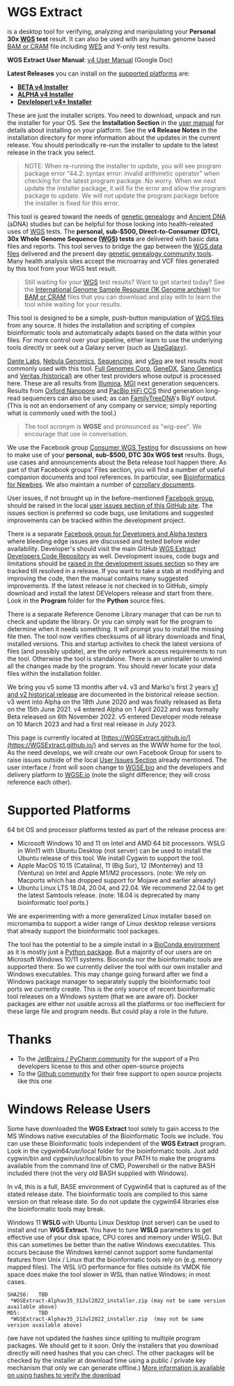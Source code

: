 # WGS Extract
is a desktop tool for verifying, analyzing and manipulating your **Personal 30x [WGS](https://h600.org/wiki/WGS) test** result. It can also be used with any human genome based [BAM or CRAM](https://h600.org/wiki/Sequencing+File+Formats) file including [WES](https://h600.org/wiki/WES) and Y-only test results.

**WGS Extract** **User Manual**: [v4 User Manual](https://get.wgse.io/WGSExtract_v4_User_Manual) (Google Doc)

__Latest Releases__ you can install on the [supported platforms](#supported-platforms) are:
* **[BETA v4 Installer](https://get.wgse.io/WGSExtract-Beta_latest_installer.zip)**
* **[ALPHA v4 Installer](https://get.wgse.io/WGSExtract-Alpha_latest_installer.zip)**
* **[Dev(eloper) v4+ Installer](https://get.wgse.io/WGSExtract-Dev_latest_installer.zip)**

These are just the installer scripts.  You need to download, unpack and run the installer for your OS. See the **Installation Section** in the [user manual](https://get.wgse.io/WGSExtract_v4_User_Manual) for details about installing on your platform.  See the **v4 Release Notes** in the installation directory for more information about the updates in the current release. You should periodically re-run the installer to update to the latest release in the track you select.

>NOTE: When re-running the installer to update, you will see program package error "44.2: syntax error: invalid arithmetic operator" when checking for the latest program package.  No worry. When we next update the installer package, it will fix the error and allow the program package to update. We will not update the program package before the installer is fixed for this error.

This tool is geared toward the needs of [genetic genealogy](https://h600.org/wiki/Genetic+Genealogy) and [Ancient DNA](https://h600.org/wiki/Deep+Ancestry) (aDNA) studies but can be helpful for those looking into health-releated uses of [WGS](https://h600.org/wiki/WGS) tests. The **personal, sub-$500, Direct-to-Consumer (DTC), 30x Whole Genome Sequence ([WGS](https://h600.org/wiki/WGS)) tests** are delivered with basic data files and reports. This tool serves to bridge the gap between the [WGS data files](https://h600.org/wiki/Sequencing+File+Formats) delivered and the present day [genetic genealogy community tools](https://h600.org/wiki/Third+Party+Analysis+Tools). Many health analysis sites accept the microarray and VCF files generated by this tool from your WGS test result.

>Still waiting for your [WGS](https://h600.org/wiki/WGS) test results?  Want to get started today?  See the [International Genome Sample Resource (1K Genome archive)](https://www.internationalgenome.org/data) for [BAM or CRAM](https://h600.org/wiki/Sequencing+File+Formats) files that you can download and play with to learn the tool while waiting for your results.

This tool is designed to be a simple, push-button manipulation of [WGS files](https://h600.org/wiki/Sequencing+File+Formats) from any source. It hides the installation and scripting of complex bioinformatic tools and automatically adapts based on the data within your files.  For more control over your pipeline, either learn to use the underlying tools directly or seek out a Galaxy server (such as [UseGalaxy](https://usegalaxy.org/)).

[Dante Labs](https://genome.dantelabs.com), [Nebula Genomics](https://nebula.org/), [Sequencing](https://sequencing.com/), and [ySeq](https://yseq.net/) are test results most commonly used with this tool. [Full Genomes Corp](https://fullgenomes.com/]), [GeneDX](https://www.genedx.com/), [Sano Genetics](https://sanogenetics.com) and [Veritas (historical)](https://veritasgenetics.com) are other test providers whose output is processed here. These are all results from [Illumina](https://illumina.com), [MGI](https://en.mgi-tech.com/) next generation sequencers.  Results from [Oxford Nanopore](https://nanoporetech.com/) and [PacBio HiFi CCS](https://www.pacb.com/smrt-science/smrt-sequencing/hifi-reads-for-highly-accurate-long-read-sequencing/) third generation long-read sequencers can also be used; as can [FamilyTreeDNA](https://familytreedna.com/)'s BigY output. (This is not an endorsement of any company or service; simply reporting what is commonly used with the tool.)

>The tool acronym is **WGSE** and pronounced as "wig-see". We encourage that use in conversation.

We use the Facebook group [Consumer WGS Testing](https://www.facebook.com/groups/ConsumerWGS/) for discussions on how to make use of your **personal, sub-$500, DTC 30x WGS test** results. Bugs, use cases and announcements about the Beta release tool happen there.  As part of that Facebook groups' Files section, you will find a number of useful companion documents and tool references.  In particular, see [Bioinformatics for Newbies](http://bit.ly/38jnxnK). We also maintain a number of [corrollary documents](https://h600.org/wiki/Bioinformatics+Documents).

User issues, if not brought up in the before-mentioned [Facebook group](https://www.facebook.com/groups/ConsumerWGS/), should be raised in the local [user issues section of this GitHub site](https://github.com/WGSExtract/WGSExtract.github.io/issues). The issues section is preferred so code bugs, use limitations and suggested improvements can be tracked within the development project.

There is a separate [Facebook group for Developers and Alpha testers](https://www.facebook.com/groups/wgsedev) where bleeding edge issues are discussed and tested before wider availability.  Developer's should visit the main GitHub [WGS Extract Developers Code Repository](https://github.com/WGSExtract/WGSExtract-Dev/) as well.  Development issues, code bugs and limitations should be [raised in the development issues section](https://github.com/WGSExtract/WGSExtract-Dev/issues) so they are tracked till resolved in a release. If you want to take a stab at modifying and improving the code, then the manual contains many suggested improvements. If the latest release is not checked in to GitHub, simply download and install the latest DEVelopers release and start from there. Look in the **Program** folder for the **Python** source files.

There is a separate Reference Genome Library manager that can be run to check and update the library.  Or you can simply wait for the program to determine when it needs something. It will prompt you to install the missing file then.  The tool now verifies checksums of all library downloads and final, installed versions. This and startup activites to check the latest versions of files (and possibly update), are the only network access requirements to run the tool. Otherwise the tool is standalone. There is an uninstaller to unwind all the changes made by the program. You should never locate your data files within the installation folder.

We bring you v5 some 13 months after v4.  v3 and Marko's first 2 years [v1 and v2 historical release](https://github.com/WGSExtract/WGSExtract-Historical) are documented in the bistorical release section. v3 went into Alpha on the 18th June 2020 and was finally released as Beta on the 15th June 2021. v4 entered Alpha on 1 April 2022 and was formally Beta released on 6th November 2022. v5 entered Developer mode release on 10 March 2023 and had a first real release in July 2023.

This page is currently located at [https://WGSExtract.github.io/](https://WGSExtract.github.io/) and serves as the WWW home for the tool. As the need develops, we will create our own Facebook Group for users to raise issues outside of the local [User Issues Section](https://github.com/WGSExtract/WGSExtract.github.io/issues) already mentioned.  The user interface / front will soon change to [WGSE.bio](https://wgse.bio/) and the developers and delivery platform to [WGSE.io](https://wgse.io/) (note the slight difference; they will cross reference each other).

# Supported Platforms
64 bit OS and processor platforms tested as part of the release process are:
* Microsoft Windows 10 and 11 on Intel and AMD 64 bit processors. WSLG in Win11 with Ubuntu Desktop (not server) can be used to install the Ubuntu release of this tool. We install Cygwin to support the tool.
* Apple MacOS 10.15 (Catalina), 11 (Big Sur), 12 (Monterrey) and 13 (Ventura) on Intel and Apple M1/M2 processors. (note: We rely on Macports which has dropped support for Mojave and earlier already)
* Ubuntu Linux LTS 18.04, 20.04, and 22.04. We recommend 22.04 to get the latest Samtools release. (note: 18.04 is deprecated by many bioinformatic tool ports.)

We are experimenting with a more generalized Linux installer based on micromamba to support a wider range of Linux desktop release versions that already support the bioinformatic tool packages.

The tool has the potential to be a simple install in a [BioConda environment](https://anaconda.org/bioconda) as it is mostly just a [Python package](https://www.python.org/). But a majority of our users are on Microsoft Windows 10/11 systems. Bioconda nor the bioinformatic tools are supported there. So we currently deliver the tool with our own installer and Windows executables. This may change going forward after we find a Windows package manager to separately supply the bioinformatic tool ports we currently create. This is the only source of recent bioinformatic tool releases on a Windows system (that we are aware of). Docker packages are either not usable across all the platforms or too ineffecient for these large file and program needs. But could play a role in the future.

# Thanks
* To the [JetBrains / PyCharm community](https://www.jetbrains.com/pycharm/) for the support of a Pro developers license to this and other open-source projects
* To the [Github community](https://github.com/) for their free support to open source projects like this one

# Windows Release Users
Some have downloaded the **WGS Extract** tool solely to gain access to the MS Windows native executables of the Bioinformatic Tools we include.  You can use these Bioinformatic tools independent of the **WGS Extract** program.  Look in the cygwin64/usr/local folder for the bioinformatic tools. Just add cygwin/bin and cygwin/usr/local/bin to your PATH to make the programs available from the command line of CMD, Powershell or the native BASH included there (not the very old BASH supplied with Windows). 

In v4, this is a full, BASE environment of Cygwin64 that is captured as of the stated release date.  The bioinformatic tools are compiled to this same version on that release date. So do not update the cygwin64 libraries else the bioinformatic tools may break.

Windows 11 **WSLG** with Ubuntu Linux Desktop (not server) can be used to install and run **WGS Extract**. You have to tune **WSLG** parameters to get effective use of your disk space, CPU cores and memory under WSLG.  But this can sometimes be better than the native Windows executables. This occurs because the Windows kernel cannot support some fundamental features from Unix / Linux that the bioinformatic tools rely on (e.g. memory mapped files). The WSL I/O performance for files outside its VMDK file space does make the tool slower in WSL than native Windows; in most cases.

```
SHA256:   TBD
 *WGSExtract-Alphav35_31Jul2022_installer.zip (may not be same version available above)
MD5:      TBD
 *WGSExtract-Alphav35_31Jul2022_installer.zip  (may not be same version available above)
```
(we have not updated the hashes since spliting to multiple program packages.  We should get to it soon.  Only the installers that you download directly will need hashes that you can checl.  The other packages will be checked by the installer at download time using a public / private key mechanism that only we can generate offline.)
[More information is available on using hashes to verify the download](https://www.howtogeek.com/67241/htg-explains-what-are-md5-sha-1-hashes-and-how-do-i-check-them/)
